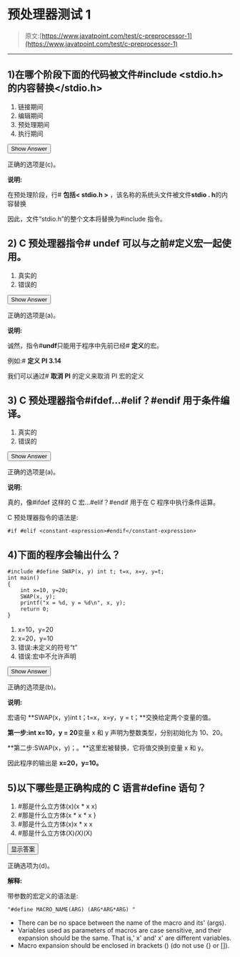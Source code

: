 # 预处理器测试 1

> 原文:[https://www.javatpoint.com/test/c-preprocessor-1](https://www.javatpoint.com/test/c-preprocessor-1)

* * *

## 1)在哪个阶段下面的代码被文件#include <stdio.h>的内容替换</stdio.h>

1.  链接期间
2.  编辑期间
3.  预处理期间
4.  执行期间

<button class="showanswer" onclick="showhide(1)">Show Answer</button>

正确的选项是(c)。

**说明:**

在预处理阶段，行# **包括< stdio.h >** ，该名称的系统头文件被文件**stdio . h**的内容替换

因此，文件“stdio.h”的整个文本将替换为#include 指令。

## 2) C 预处理器指令# undef 可以与之前#定义宏一起使用。

1.  真实的
2.  错误的

<button class="showanswer" onclick="showhide(2)">Show Answer</button>

正确的选项是(a)。

**说明:**

诚然，指令#**undf**只能用于程序中先前已经# **定义**的宏。

例如:# **定义 PI 3.14**

我们可以通过# **取消 PI** 的定义来取消 PI 宏的定义

## 3) C 预处理器指令#ifdef...#elif？#endif 用于条件编译。

1.  真实的
2.  错误的

<button class="showanswer" onclick="showhide(3)">Show Answer</button>

正确的选项是(a)。

**说明:**

真的，像#ifdef 这样的 C 宏...#elif？#endif 用于在 C 程序中执行条件运算。

C 预处理器指令的语法是:

```
#if #elif <constant-expression>#endif</constant-expression> 
```

## 4)下面的程序会输出什么？

```
#include #define SWAP(x, y) int t; t=x, x=y, y=t;
int main()
{
    int x=10, y=20;
    SWAP(x, y);
    printf("x = %d, y = %d\n", x, y);
    return 0;
} 
```

1.  x=10，y=20
2.  x=20，y=10
3.  错误:未定义的符号“t”
4.  错误:宏中不允许声明

<button class="showanswer" onclick="showhide(4)">Show Answer</button>

正确的选项是(b)。

**说明:**

宏语句 **SWAP(x，y)int t；t=x，x=y，y = t；**交换给定两个变量的值。

**第一步:int x=10，y = 20**变量 x 和 y 声明为整数类型，分别初始化为 10、20。

**第二步:SWAP(x，y)；。**这里宏被替换，它将值交换到变量 x 和 y。

因此程序的输出是 **x=20，y=10。**

## 5)以下哪些是正确构成的 C 语言#define 语句？

1.  #那是什么立方体(x)(x * x x)
2.  #那是什么立方体(x * x * x }
3.  #那是什么立方体(x)x * x x
4.  #那是什么立方体(X)*(X)*(X)

<button class="showanswer" onclick="showhide(5)">显示答案</button>

正确选项为(d)。

**解释:**

带参数的宏定义的语法是:

```
"#define MACRO_NAME(ARG) (ARG*ARG*ARG) "

```

*   There can be no space between the name of the macro and its' (args).
*   Variables used as parameters of macros are case sensitive, and their expansion should be the same. That is,' x' and' x' are different variables.
*   Macro expansion should be enclosed in brackets () (do not use {} or []).